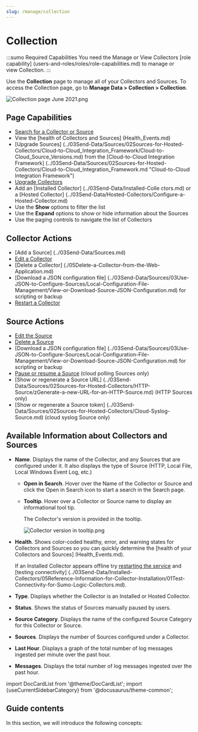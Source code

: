 ```yaml
---
slug: /manage/collection
---
```


# Collection

:::sumo Required Capabilities
You need the Manage or View Collectors [role capability] (users-and-roles/roles/role-capabilities.md) to manage or view Collection.
:::

Use the **Collection** page to manage all of your Collectors and Sources. To access the Collection page, go to **Manage Data \> Collection \> Collection**.

![Collection page June 2021.png](/img/collector/collection-page.png)

## Page Capabilities

* [Search for a Collector or Source](search-collector-or-source.md)
* View the [health of Collectors and Sources] (Health_Events.md)
* [Upgrade Sources] (../03Send-Data/Sources/02Sources-for-Hosted-Collectors/Cloud-to-Cloud_Integration_Framework/Cloud-to-Cloud_Source_Versions.md) from the [Cloud-to-Cloud Integration Framework] (../03Send-Data/Sources/02Sources-for-Hosted-Collectors/Cloud-to-Cloud_Integration_Framework.md "Cloud-to-Cloud Integration Framework")
* [Upgrade Collectors](upgrade-collectors.md)
* Add an [Installed Collector] (../03Send-Data/Installed-Colle ctors.md) or a [Hosted Collector] (../03Send-Data/Hosted-Collectors/Configure-a-Hosted-Collector.md)
* Use the **Show** options to filter the list
* Use the **Expand** options to show or hide information about the Sources
* Use the paging controls to navigate the list of Collectors

## Collector Actions

* [Add a Source] (../03Send-Data/Sources.md)
* [Edit a Collector](edit-collector.md)
* [Delete a Collector] (./05Delete-a-Collector-from-the-Web-Application.md)
* [Download a JSON configuration file] (../03Send-Data/Sources/03Use-JSON-to-Configure-Sources/Local-Configuration-File-Management/View-or-Download-Source-JSON-Configuration.md)
    for scripting or backup
* [Restart a Collector](restart-collectors.md) 

## Source Actions

* [Edit the Source](edit-source.md)
* [Delete a Source](delete-collector-source.md) 
* [Download a JSON configuration file] (../03Send-Data/Sources/03Use-JSON-to-Configure-Sources/Local-Configuration-File-Management/View-or-Download-Source-JSON-Configuration.md) for scripting or backup
* [Pause or resume a Source](pause-resume-source.md) (cloud polling Sources only)
* [Show or regenerate a Source URL] (../03Send-Data/Sources/02Sources-for-Hosted-Collectors/HTTP-Source/zGenerate-a-new-URL-for-an-HTTP-Source.md) (HTTP Sources only)
* [Show or regenerate a Source token] (../03Send-Data/Sources/02Sources-for-Hosted-Collectors/Cloud-Syslog-Source.md) (cloud syslog Source only)

## Available Information about Collectors and Sources

* **Name**. Displays the name of the Collector, and any Sources that are configured under it. It also displays the type of Source (HTTP, Local File, Local Windows Event Log, etc.) 
  * **Open in Search**. Hover over the Name of the Collector or Source and click the Open in Search icon to start a search in the Search page.
  * **Tooltip**. Hover over a Collector or Source name to display an informational tool tip.
    
    The Collector's version is provided in the tooltip.        

    ![Collector version in tooltip.png](/img/collector/collector-version-in-tooltip.png)

* **Health**. Shows color-coded healthy, error, and warning states for Collectors and Sources so you can quickly determine the [health of your Collectors and Sources] (Health_Events.md).

  If an Installed Collector appears offline try [restarting the service](pause-resume-source.md) and [testing connectivity] (../03Send-Data/Installed-Collectors/05Reference-Information-for-Collector-Installation/01Test-Connectivity-for-Sumo-Logic-Collectors.md).
* **Type**. Displays whether the Collector is an Installed or Hosted Collector.
* **Status**. Shows the status of Sources manually paused by users.
* **Source Category**. Displays the name of the configured Source Category for this Collector or Source.
* **Sources**. Displays the number of Sources configured under a Collector.
* **Last Hour**. Displays a graph of the total number of log messages ingested per minute over the past hour.
* **Messages**. Displays the total number of log messages ingested over the past hour.

import DocCardList from '@theme/DocCardList';
import {useCurrentSidebarCategory} from '@docusaurus/theme-common';

## Guide contents

In this section, we will introduce the following concepts:

<DocCardList items={useCurrentSidebarCategory().items}/>